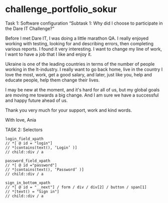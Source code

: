 # challenge_portfolio_sokur
 
Task 1: Software configuration
“Subtask 1: Why did I choose to participate in the Dare IT Challenge?”

Before I met Dare IT, I was doing a little marathon QA. I really enjoyed working with testing, looking for and describing errors, then completing various reports. I found it very interesting. I want to change my line of work, I want to have a job that I like and enjoy it. 

Ukraine is one of the leading countries in terms of the number of people working in the It-industry. I really want to go back home, live in the country I love the most, work, get a good salary, and later, just like you, help and educate people, help them change their lives. 

I may be new at the moment, and it's hard for all of us, but my global goals are moving me towards a big change. And I am sure we have a successful and happy future ahead of us.

Thank you very much for your support, work and kind words. 


With love,
Ania













TASK 2: Selectors

    login_field_xpath
    // *[ @ id = "login"]
    // *[contains(text(), ‘Login’ )]
    // child::div / a

    password_field_xpath
    // *[ @ id ="password"]
    // *[contains(text(), ‘Password’ )]
    // child::div / a

    sign_in_bottom_xpath
    // *[ @ id = "__next"] / form / div / div[2] / button / span[1]
    // *[text() = "Sign in"]
    // child::div / a



 
